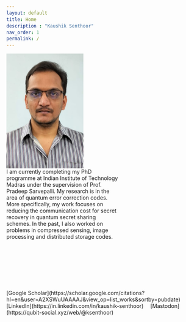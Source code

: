 ```yaml
---
layout: default
title: Home
description : "Kaushik Senthoor"
nav_order: 1
permalink: /
---
```


<img src="/my_pic.jpeg" style="vertical-align:middle" alt="My picture" height="300px"/>
<div style="display:table;width:300px;height:60px;">
<div style="display:table-cell;height:300px;">
I am currently completing my PhD programme at Indian Institute of Technology Madras under the supervision of Prof. Pradeep Sarvepalli. My research is in the area of quantum error correction codes. More specifically, my work focuses on reducing the communication cost for secret recovery in quantum secret sharing schemes. In the past, I also worked on problems in compressed sensing, image processing and distributed storage codes.
</div></div>


<br>
[Google Scholar](https://scholar.google.com/citations?hl=en&user=A2XSWuUAAAAJ&view_op=list_works&sortby=pubdate)
&emsp;[LinkedIn](https://in.linkedin.com/in/kaushik-senthoor)
&emsp;[Mastodon](https://qubit-social.xyz/web/@ksenthoor)
